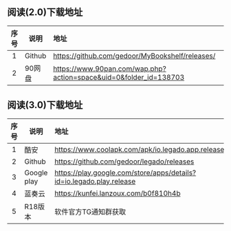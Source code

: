 ## 阅读(2.0)下载地址

|          序号          | 说明                    | 地址                                                         |
| :--------------------: | ----------------------- | :----------------------------------------------------------- |
|           1            | Github                  | https://github.com/gedoor/MyBookshelf/releases/              |
|           2            | 90网盘                  | https://www.90pan.com/wap.php?action=space&uid=0&folder_id=138703 |
## 阅读(3.0)下载地址 
| 序号 | 说明        | 地址                                                         |
| :--: | ----------- | :----------------------------------------------------------- |
|  1   | 酷安        | https://www.coolapk.com/apk/io.legado.app.release            |
|  2   | Github      | https://github.com/gedoor/legado/releases                    |
|  3   | Google play | https://play.google.com/store/apps/details?id=io.legado.play.release |
|  4   | 蓝奏云      | https://kunfei.lanzoux.com/b0f810h4b                         |
|  5   | R18版本     | 软件官方TG通知群获取                                         |

